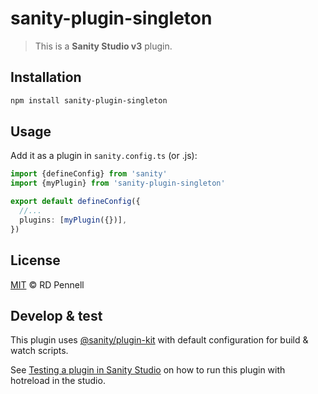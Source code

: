 # sanity-plugin-singleton

> This is a **Sanity Studio v3** plugin.

## Installation

```sh
npm install sanity-plugin-singleton
```

## Usage

Add it as a plugin in `sanity.config.ts` (or .js):

```ts
import {defineConfig} from 'sanity'
import {myPlugin} from 'sanity-plugin-singleton'

export default defineConfig({
  //...
  plugins: [myPlugin({})],
})
```

## License

[MIT](LICENSE) © RD Pennell

## Develop & test

This plugin uses [@sanity/plugin-kit](https://github.com/sanity-io/plugin-kit)
with default configuration for build & watch scripts.

See [Testing a plugin in Sanity Studio](https://github.com/sanity-io/plugin-kit#testing-a-plugin-in-sanity-studio)
on how to run this plugin with hotreload in the studio.
